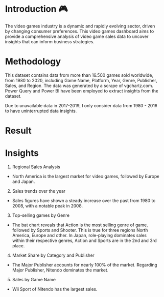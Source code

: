 # Introduction 🎮
The video games industry is a dynamic and rapidly evolving sector, driven by changing consumer preferences. This video games dashboard aims to provide a comprehensive analysis of video game sales data to uncover insights that can inform business strategies.

# Methodology
This dataset contains data from more than 16.500 games sold worldwide, from 1980 to 2020, including Game Name, Platform, Year, Genre, Publisher, Sales, and Region. The data was generated by a scrape of vgchartz.com.
Power Query and Power BI have been employed to extract insights from the dataset.

Due to unavailable data in 2017-2019, I only consider data from 1980 - 2016 to have uninterrupted data insights.

# Result

# Insights
1. Regional Sales Analysis
- North America is the largest market for video games, followed by Europe and Japan.

2. Sales trends over the year
- Sales figures have shown a steady increase over the past from 1980 to 2008, with a notable peak in 2008.

3. Top-selling games by Genre
- The bat chart reveals that Action is the most selling genre of game, followed by Sports and Shooter. This is true for three regions North America, Europe and other. In Japan, role-playing dominates sales within their respective genres, Action and Sports are in the 2nd and 3rd place.

4. Market Share by Category and Publisher
-  The Major Publisher accounts for nearly 100% of the market. Regarding Major Publisher, Nitendo dominates the market.

5. Sales by Game Name
- Wii Sport of Nitendo has the largest sales.

